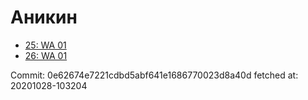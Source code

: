 # Аникин
- [25: WA 01](25.md)
- [26: WA 01](26.md)

Commit: 0e62674e7221cdbd5abf641e1686770023d8a40d
 fetched at: 20201028-103204
